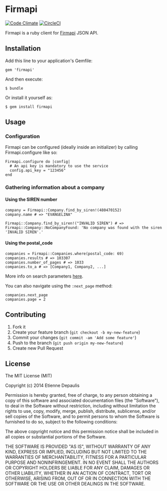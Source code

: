 # Firmapi
[![Code Climate](https://codeclimate.com/github/EtienneDepaulis/firmapi.png)](https://codeclimate.com/github/EtienneDepaulis/firmapi) [![CircleCI](https://circleci.com/gh/EtienneDepaulis/firmapi.png)](https://circleci.com/gh/etiennedepaulis/firmapi)

Firmapi is a ruby client for [Firmapi](https://firmapi.com/) JSON API.

## Installation

Add this line to your application's Gemfile:

    gem 'firmapi'

And then execute:

    $ bundle

Or install it yourself as:

    $ gem install firmapi

## Usage

### Configuration

Firmapi can be configured (ideally inside an initializer) by
calling Firmapi.configure like so:

    Firmapi.configure do |config|
      # An api key is mandatory to use the service
      config.api_key = "123456"
    end

### Gathering information about a company

#### Using the SIREN number

    company = Firmapi::Company.find_by_siren!(480470152)
    company.name # => "EVANGELINA"

    Firmapi::Company.find_by_siren!("INVALID SIREN") # => Firmapi::Company::NoCompanyFound: 'No company was found with the siren 'INVALID SIREN'.'

#### Using the postal_code

    companies = Firmapi::Companies.where(postal_code: 69)
    companies.results # => 103307
    companies.number_of_pages # => 1033
    companies.to_a # => [Company1, Company2, ...]

More info on search parameters [here](https://firmapi.com/docs/call/search).

You can also navigate using the `:next_page` method:

    companies.next_page
    companies.page = 2

## Contributing

1. Fork it
2. Create your feature branch (`git checkout -b my-new-feature`)
3. Commit your changes (`git commit -am 'Add some feature'`)
4. Push to the branch (`git push origin my-new-feature`)
5. Create new Pull Request

## License

The MIT License (MIT)

Copyright (c) 2014 Etienne Depaulis

Permission is hereby granted, free of charge, to any person obtaining a copy
of this software and associated documentation files (the "Software"), to deal
in the Software without restriction, including without limitation the rights
to use, copy, modify, merge, publish, distribute, sublicense, and/or sell
copies of the Software, and to permit persons to whom the Software is
furnished to do so, subject to the following conditions:

The above copyright notice and this permission notice shall be included in
all copies or substantial portions of the Software.

THE SOFTWARE IS PROVIDED "AS IS", WITHOUT WARRANTY OF ANY KIND, EXPRESS OR
IMPLIED, INCLUDING BUT NOT LIMITED TO THE WARRANTIES OF MERCHANTABILITY,
FITNESS FOR A PARTICULAR PURPOSE AND NONINFRINGEMENT. IN NO EVENT SHALL THE
AUTHORS OR COPYRIGHT HOLDERS BE LIABLE FOR ANY CLAIM, DAMAGES OR OTHER
LIABILITY, WHETHER IN AN ACTION OF CONTRACT, TORT OR OTHERWISE, ARISING FROM,
OUT OF OR IN CONNECTION WITH THE SOFTWARE OR THE USE OR OTHER DEALINGS IN
THE SOFTWARE.
